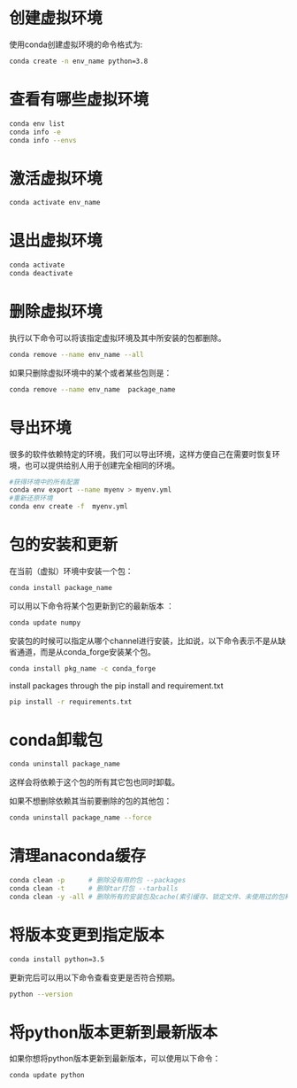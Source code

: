 # 创建虚拟环境
使用conda创建虚拟环境的命令格式为:
```bash
conda create -n env_name python=3.8
```

# 查看有哪些虚拟环境
```bash
conda env list
conda info -e
conda info --envs
```

# 激活虚拟环境
```bash
conda activate env_name
```

# 退出虚拟环境
```bash
conda activate
conda deactivate
```

# 删除虚拟环境
执行以下命令可以将该指定虚拟环境及其中所安装的包都删除。
```bash
conda remove --name env_name --all
```
如果只删除虚拟环境中的某个或者某些包则是：
```bash
conda remove --name env_name  package_name
```
# 导出环境 
很多的软件依赖特定的环境，我们可以导出环境，这样方便自己在需要时恢复环境，也可以提供给别人用于创建完全相同的环境。
```bash
#获得环境中的所有配置
conda env export --name myenv > myenv.yml
#重新还原环境
conda env create -f  myenv.yml
```

# 包的安装和更新
在当前（虚拟）环境中安装一个包：
```bash
conda install package_name
```
可以用以下命令将某个包更新到它的最新版本 ：
```bash
conda update numpy
```
安装包的时候可以指定从哪个channel进行安装，比如说，以下命令表示不是从缺省通道，而是从conda_forge安装某个包。
```bash
conda install pkg_name -c conda_forge
```

install packages through the pip install and requirement.txt
```bash
pip install -r requirements.txt
```


# conda卸载包
```bash
conda uninstall package_name
```
这样会将依赖于这个包的所有其它包也同时卸载。

如果不想删除依赖其当前要删除的包的其他包：
```bash
conda uninstall package_name --force
```

# 清理anaconda缓存
```bash
conda clean -p      # 删除没有用的包 --packages
conda clean -t      # 删除tar打包 --tarballs
conda clean -y -all # 删除所有的安装包及cache(索引缓存、锁定文件、未使用过的包和tar包)
```

# 将版本变更到指定版本
```bash
conda install python=3.5
```
更新完后可以用以下命令查看变更是否符合预期。
```bash
python --version
```

# 将python版本更新到最新版本
如果你想将python版本更新到最新版本，可以使用以下命令：
```bash
conda update python
```